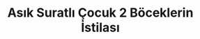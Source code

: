 ---
order: 5
title:  "Asık Suratlı Çocuk 2 Böceklerin İstilası"
img: "assets/images/slides/2.jpg"
mobile-img: "assets/images/slides/2m.jpg"
href: "/kitaplar/asik-suratli-cocuk-2-bocek-istilasi"
target: "" # _blank
---